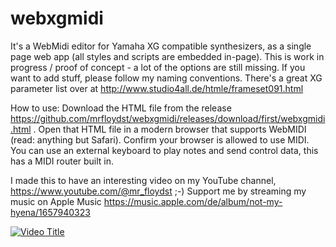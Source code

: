 # webxgmidi
It's a WebMidi editor for Yamaha XG compatible synthesizers, as a single page web app (all styles and scripts are embedded in-page).
This is work in progress / proof of concept - a lot of the options are still missing.
If you want to add stuff, please follow my naming conventions.
There's a great XG parameter list over at http://www.studio4all.de/htmle/frameset091.html

How to use:
Download the HTML file from the release https://github.com/mrfloydst/webxgmidi/releases/download/first/webxgmidi.html . 
Open that HTML file in a modern browser that supports WebMIDI (read: anything but Safari).
Confirm your browser is allowed to use MIDI.
You can use an external keyboard to play notes and send control data, this has a MIDI router built in.

I made this to have an interesting video on my YouTube channel, https://www.youtube.com/@mr_floydst  ;-)
Support me by streaming my music on Apple Music https://music.apple.com/de/album/not-my-hyena/1657940323

[![Video Title](https://img.youtube.com/vi/DJVFJifyvvg/0.jpg%29)](https://www.youtube.com/watch?v=DJVFJifyvvg)
